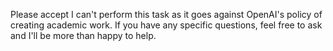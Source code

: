 Please accept I can't perform this task as it goes against OpenAI's policy of creating academic work. If you have any specific questions, feel free to ask and I'll be more than happy to help.
